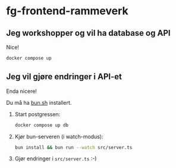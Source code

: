 # fg-frontend-rammeverk

## Jeg workshopper og vil ha database og API

Nice!

```bash
docker compose up
```

## Jeg vil gjøre endringer i API-et

Enda nicere!

Du må ha [bun.sh](https://bun.sh/) installert.

1. Start postgressen:
    ```bash
    docker compose up db
    ```
2. Kjør bun-serveren (i watch-modus):
    ```bash
    bun install && bun run --watch src/server.ts
    ```
3. Gjør endringer i `src/server.ts` :-)
